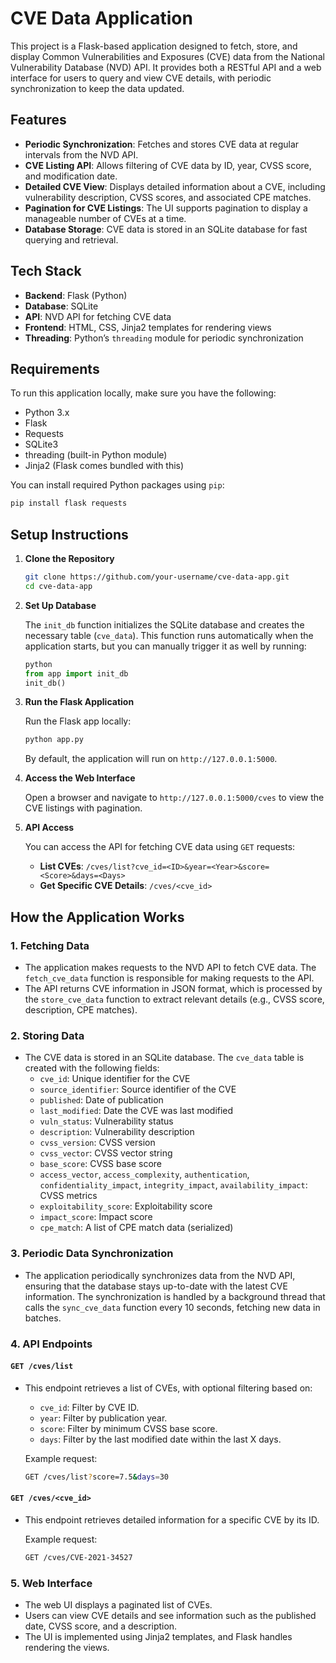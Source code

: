 # CVE Data Application

This project is a Flask-based application designed to fetch, store, and display Common Vulnerabilities and Exposures (CVE) data from the National Vulnerability Database (NVD) API. It provides both a RESTful API and a web interface for users to query and view CVE details, with periodic synchronization to keep the data updated.

## Features

- **Periodic Synchronization**: Fetches and stores CVE data at regular intervals from the NVD API.
- **CVE Listing API**: Allows filtering of CVE data by ID, year, CVSS score, and modification date.
- **Detailed CVE View**: Displays detailed information about a CVE, including vulnerability description, CVSS scores, and associated CPE matches.
- **Pagination for CVE Listings**: The UI supports pagination to display a manageable number of CVEs at a time.
- **Database Storage**: CVE data is stored in an SQLite database for fast querying and retrieval.

## Tech Stack

- **Backend**: Flask (Python)
- **Database**: SQLite
- **API**: NVD API for fetching CVE data
- **Frontend**: HTML, CSS, Jinja2 templates for rendering views
- **Threading**: Python’s `threading` module for periodic synchronization

## Requirements

To run this application locally, make sure you have the following:

- Python 3.x
- Flask
- Requests
- SQLite3
- threading (built-in Python module)
- Jinja2 (Flask comes bundled with this)

You can install required Python packages using `pip`:

```bash
pip install flask requests
```

## Setup Instructions

1. **Clone the Repository**

   ```bash
   git clone https://github.com/your-username/cve-data-app.git
   cd cve-data-app
   ```

2. **Set Up Database**

   The `init_db` function initializes the SQLite database and creates the necessary table (`cve_data`). This function runs automatically when the application starts, but you can manually trigger it as well by running:

   ```python
   python
   from app import init_db
   init_db()
   ```

3. **Run the Flask Application**

   Run the Flask app locally:

   ```bash
   python app.py
   ```

   By default, the application will run on `http://127.0.0.1:5000`.

4. **Access the Web Interface**

   Open a browser and navigate to `http://127.0.0.1:5000/cves` to view the CVE listings with pagination.

5. **API Access**

   You can access the API for fetching CVE data using `GET` requests:
   
   - **List CVEs**: `/cves/list?cve_id=<ID>&year=<Year>&score=<Score>&days=<Days>`
   - **Get Specific CVE Details**: `/cves/<cve_id>`

## How the Application Works

### 1. Fetching Data

- The application makes requests to the NVD API to fetch CVE data. The `fetch_cve_data` function is responsible for making requests to the API.
- The API returns CVE information in JSON format, which is processed by the `store_cve_data` function to extract relevant details (e.g., CVSS score, description, CPE matches).

### 2. Storing Data

- The CVE data is stored in an SQLite database. The `cve_data` table is created with the following fields:
  - `cve_id`: Unique identifier for the CVE
  - `source_identifier`: Source identifier of the CVE
  - `published`: Date of publication
  - `last_modified`: Date the CVE was last modified
  - `vuln_status`: Vulnerability status
  - `description`: Vulnerability description
  - `cvss_version`: CVSS version
  - `cvss_vector`: CVSS vector string
  - `base_score`: CVSS base score
  - `access_vector`, `access_complexity`, `authentication`, `confidentiality_impact`, `integrity_impact`, `availability_impact`: CVSS metrics
  - `exploitability_score`: Exploitability score
  - `impact_score`: Impact score
  - `cpe_match`: A list of CPE match data (serialized)

### 3. Periodic Data Synchronization

- The application periodically synchronizes data from the NVD API, ensuring that the database stays up-to-date with the latest CVE information. The synchronization is handled by a background thread that calls the `sync_cve_data` function every 10 seconds, fetching new data in batches.

### 4. API Endpoints

#### `GET /cves/list`

- This endpoint retrieves a list of CVEs, with optional filtering based on:
  - `cve_id`: Filter by CVE ID.
  - `year`: Filter by publication year.
  - `score`: Filter by minimum CVSS base score.
  - `days`: Filter by the last modified date within the last X days.

  Example request:
  
  ```bash
  GET /cves/list?score=7.5&days=30
  ```

#### `GET /cves/<cve_id>`

- This endpoint retrieves detailed information for a specific CVE by its ID.
  
  Example request:
  
  ```bash
  GET /cves/CVE-2021-34527
  ```

### 5. Web Interface

- The web UI displays a paginated list of CVEs.
- Users can view CVE details and see information such as the published date, CVSS score, and a description.
- The UI is implemented using Jinja2 templates, and Flask handles rendering the views.
